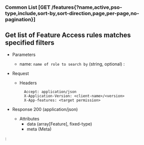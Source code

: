 ### Common List [GET /features{?name,active,pso-type,include,sort-by,sort-direction,page,per-page,no-pagination}]

## **Get list of Feature Access rules matches specified filters**

+ Parameters
    + name: `name of role to search by` (string, optional)
    :[](../pagination_parameters.md)

+ Request
    + Headers
    
            Accept: application/json
            X-Application-Version: <client-name>/<version>
            X-App-features: <target permission>

+ Response 200 (application/json)
    + Attributes
        + data (array[Feature], fixed-type)
        + meta (Meta)

:[](../error_responses.md)
